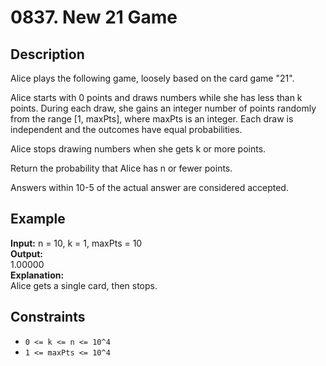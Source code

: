 # 0837. New 21 Game

## Description

Alice plays the following game, loosely based on the card game "21".

Alice starts with 0 points and draws numbers while she has less than k points. During each draw, she gains an integer number of points randomly from the range [1, maxPts], where maxPts is an integer. Each draw is independent and the outcomes have equal probabilities.

Alice stops drawing numbers when she gets k or more points.

Return the probability that Alice has n or fewer points.

Answers within 10-5 of the actual answer are considered accepted.

## Example

**Input:**
n = 10, k = 1, maxPts = 10
<br>
**Output:**
<br>
1.00000
<br>
**Explanation:**
<br>
Alice gets a single card, then stops.

## Constraints

- `0 <= k <= n <= 10^4`
- `1 <= maxPts <= 10^4`
